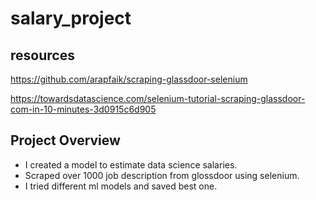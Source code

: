 # salary_project

## resources
https://github.com/arapfaik/scraping-glassdoor-selenium

https://towardsdatascience.com/selenium-tutorial-scraping-glassdoor-com-in-10-minutes-3d0915c6d905

## Project Overview

* I created a model to estimate data science salaries. 
* Scraped over 1000 job description from glossdoor using selenium.
* I tried different ml models and saved best one.





